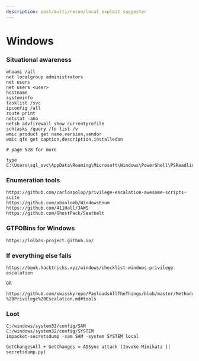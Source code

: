 ```yaml
---
description: post/multi/recon/local_exploit_suggester
---
```


# Windows

### Situational awareness

```text
whoami /all
net localgroup administrators
net users
net users <user>
hostname
systeminfo
tasklist /svc
ipconfig /all
route print
netstat -ano
netsh advfirewall show currentprofile
schtasks /query /fo list /v
wmic product get name,version,vendor
wmic qfe get caption,description,installedon

# page 528 for more

type C:\Users\sql_svc\AppData\Roaming\Microsoft\Windows\PowerShell\PSReadline\ConsoleHost_history.txt 
```

### Enumeration tools

```text
https://github.com/carlospolop/privilege-escalation-awesome-scripts-suite
https://github.com/absolomb/WindowsEnum
https://github.com/411Hall/JAWS
https://github.com/GhostPack/Seatbelt
```

### GTFOBins for Windows

```text
https://lolbas-project.github.io/
```

### If everything else fails

```text
https://book.hacktricks.xyz/windows/checklist-windows-privilege-escalation

OR

https://github.com/swisskyrepo/PayloadsAllTheThings/blob/master/Methodology%20and%20Resources/Windows%20-%20Privilege%20Escalation.md#tools
```

### Loot

```text
C:/windows/system32/config/SAM
C:/windows/system32/config/SYSTEM
impacket-secretsdump -sam SAM -system SYSTEM local
```

```text
GetChangesAll + GetChanges = ADSync attack (Invoke-Mimikatz || secretsdump.py)
```

### 

